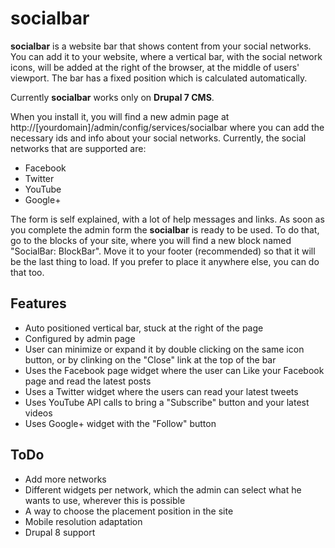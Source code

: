 # socialbar
**socialbar** is a website bar that shows content from your social networks. You can add it to your website, where a vertical bar, with the social network icons, will be added at the right of the browser, at the middle of users' viewport. The bar has a fixed position which is calculated automatically. 

Currently **socialbar** works only on **Drupal 7 CMS**.

When you install it, you will find a new admin page at http://[yourdomain]/admin/config/services/socialbar where you can add the necessary ids and info about your social networks. Currently, the social networks that are supported are:

 - Facebook
 - Twitter
 - YouTube
 - Google+

The form is self explained, with a lot of help messages and links. As soon as you complete the admin form the **socialbar** is ready to be used. To do that, go to the blocks of your site, where you will find a new block named "SocialBar: BlockBar". Move it to your footer (recommended) so that it will be the last thing to load. If you prefer to place it anywhere else, you can do that too.

Features
--------
 - Auto positioned vertical bar, stuck at the right of the page
 - Configured by admin page
 - User can minimize or expand it by double clicking on the same icon button, or by clinking on the "Close" link at the top of the bar
 - Uses the Facebook page widget where the user can Like your Facebook page and read the latest posts
 - Uses a Twitter widget where the users can read your latest tweets
 - Uses YouTube API calls to bring a "Subscribe" button and your latest videos
 - Uses Google+ widget with the "Follow" button

ToDo
----
 - Add more networks
 - Different widgets per network, which the admin can select what he wants to use, wherever this is possible
 - A way to choose the placement position in the site
 - Mobile resolution adaptation
 - Drupal 8 support
